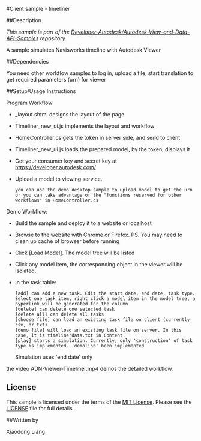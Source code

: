 
#Client sample - timeliner


##Description

*This sample is part of the [Developer-Autodesk/Autodesk-View-and-Data-API-Samples](https://github.com/Developer-Autodesk/autodesk-view-and-data-api-samples) repository.*

A sample simulates Navisworks timeline with Autodesk Viewer



##Dependencies

You need other workflow samples to log in, upload a file, start translation to get required parameters (urn) for viewer

##Setup/Usage Instructions

Program Workflow

* _layout.shtml designs the layout of the page
* Timeliner_new_ui.js implements the layout and workflow   
* HomeController.cs gets the token in server side, and send to client
* Timeliner_new_ui.js loads the prepared model, by the token, displays it
* Get your consumer key and secret key at https://developer.autodesk.com/ 
* Upload a model to viewing service. 

      you can use the demo desktop sample to upload model to get the urn or you can take advantage of the "functions reserved for other workflows" in HomeController.cs


Demo Workflow:

* Build the sample and deploy it to a website or localhost
* Browse to the website with Chrome or Firefox. PS. You may need to clean up cache of browser before running
* Click [Load Model]. The model tree will be listed
* Click any model item, the corresponding object in the viewer will be isolated. 
* In the task table:

      [add] can add a new task. Edit the start date, end date, task type. Select one task item, right click a model item in the model tree, a hyperlink will be generated for the column 
      [delete] can delete one selected task
      [delete all] can delete all tasks
      [choose file] can load an existing task file on client (currently csv, or txt)
      [demo file] will load an existing task file on server. In this case, it is timelinerdata.txt in Content.
      [play] starts a simulation. Currently, only 'construction' of task type is implemented. 'demolish' been implemented

     Simulation uses 'end date' only   

the video ADN-Viewer-Timeliner.mp4 demos the detailed workflow. 

## License

This sample is licensed under the terms of the [MIT License](http://opensource.org/licenses/MIT). Please see the [LICENSE](LICENSE) file for full details.

##Written by 

Xiaodong Liang


